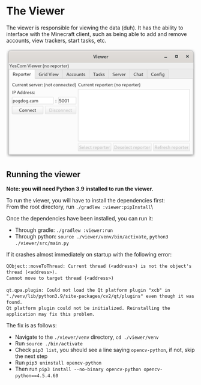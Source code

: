 # The Viewer
The viewer is responsible for viewing the data (duh). 
It has the ability to interface with the Minecraft client, such as being
able to add and remove accounts, view trackers, start tasks, etc.

![Da viewer](viewer.png)

## Running the viewer
**Note: you will need Python 3.9 installed to run the viewer.**

To run the viewer, you will have to install the dependencies first:\
From the root directory, run `./gradlew :viewer:pipInstall`\

Once the dependencies have been installed, you can run it:
 - Through gradle: `./gradlew :viewer:run`
 - Through python: `source ./viewer/venv/bin/activate`, `python3 ./viewer/src/main.py`

If it crashes almost immediately on startup with the following error:
```
QObject::moveToThread: Current thread (<address>) is not the object's thread (<address>).
Cannot move to target thread (<address>)

qt.qpa.plugin: Could not load the Qt platform plugin "xcb" in "./venv/lib/python3.9/site-packages/cv2/qt/plugins" even though it was found.
Qt platform plugin could not be initialized. Reinstalling the application may fix this problem.
```
The fix is as follows:
 - Navigate to the `./viewer/venv` directory, `cd ./viewer/venv`
 - Run `source ./bin/activate`
 - Check `pip3 list`, you should see a line saying `opencv-python`, if not, skip the next step
 - Run `pip3 uninstall opencv-python`
 - Then run `pip3 install --no-binary opencv-python opencv-python==4.5.4.60`
